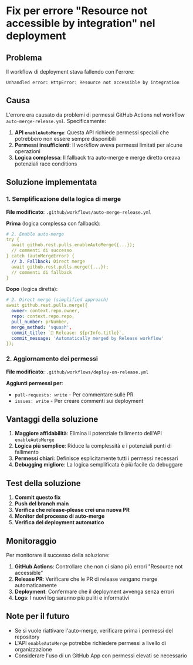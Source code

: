 # Fix per errore "Resource not accessible by integration" nel deployment

## Problema

Il workflow di deployment stava fallendo con l'errore:

```
Unhandled error: HttpError: Resource not accessible by integration
```

## Causa

L'errore era causato da problemi di permessi GitHub Actions nel workflow `auto-merge-release.yml`. Specificamente:

1. **API `enableAutoMerge`**: Questa API richiede permessi speciali che potrebbero non essere sempre disponibili
2. **Permessi insufficienti**: Il workflow aveva permessi limitati per alcune operazioni
3. **Logica complessa**: Il fallback tra auto-merge e merge diretto creava potenziali race conditions

## Soluzione implementata

### 1. Semplificazione della logica di merge

**File modificato**: `.github/workflows/auto-merge-release.yml`

**Prima** (logica complessa con fallback):

```yaml
# 2. Enable auto-merge
try {
  await github.rest.pulls.enableAutoMerge({...});
  // commenti di successo
} catch (autoMergeError) {
  // 3. Fallback: Direct merge
  await github.rest.pulls.merge({...});
  // commenti di fallback
}
```

**Dopo** (logica diretta):

```yaml
# 2. Direct merge (simplified approach)
await github.rest.pulls.merge({
  owner: context.repo.owner,
  repo: context.repo.repo,
  pull_number: prNumber,
  merge_method: 'squash',
  commit_title: `🚀 Release: ${prInfo.title}`,
  commit_message: 'Automatically merged by Release workflow'
});
```

### 2. Aggiornamento dei permessi

**File modificato**: `.github/workflows/deploy-on-release.yml`

**Aggiunti permessi per**:

- `pull-requests: write` - Per commentare sulle PR
- `issues: write` - Per creare commenti sui deployment

## Vantaggi della soluzione

1. **Maggiore affidabilità**: Elimina il potenziale fallimento dell'API `enableAutoMerge`
2. **Logica più semplice**: Riduce la complessità e i potenziali punti di fallimento
3. **Permessi chiari**: Definisce esplicitamente tutti i permessi necessari
4. **Debugging migliore**: La logica semplificata è più facile da debuggare

## Test della soluzione

1. **Commit questo fix**
2. **Push del branch main**
3. **Verifica che release-please crei una nuova PR**
4. **Monitor del processo di auto-merge**
5. **Verifica del deployment automatico**

## Monitoraggio

Per monitorare il successo della soluzione:

1. **GitHub Actions**: Controllare che non ci siano più errori "Resource not accessible"
2. **Release PR**: Verificare che le PR di release vengano merge automaticamente
3. **Deployment**: Confermare che il deployment avvenga senza errori
4. **Logs**: I nuovi log saranno più puliti e informativi

## Note per il futuro

- Se si vuole riattivare l'auto-merge, verificare prima i permessi del repository
- L'API `enableAutoMerge` potrebbe richiedere permessi a livello di organizzazione
- Considerare l'uso di un GitHub App con permessi elevati se necessario
